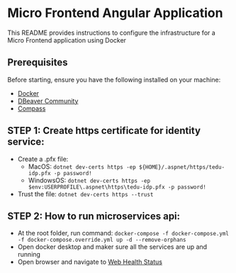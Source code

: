 # Micro Frontend Angular Application

This README provides instructions to configure the infrastructure for a Micro Frontend application using Docker

## Prerequisites

Before starting, ensure you have the following installed on your machine:

- [Docker](https://www.docker.com/get-started)
- [DBeaver Community](https://dbeaver.io/download/)
- [Compass](https://www.mongodb.com/products/tools/compass)


## STEP 1: Create https certificate for identity service:
- Create a .pfx file:
  - MacOS: `dotnet dev-certs https -ep ${HOME}/.aspnet/https/tedu-idp.pfx -p password!`
  - WindowsOS: `dotnet dev-certs https -ep $env:USERPROFILE\.aspnet\https\tedu-idp.pfx -p password!`
- Trust the file: `dotnet dev-certs https --trust`

## STEP 2: How to run microservices api:
- At the root folder, run command: `docker-compose -f docker-compose.yml -f docker-compose.override.yml up -d --remove-orphans`
- Open docker desktop and maker sure all the services are up and running
- Open browser and navigate to [Web Health Status](http://localhost:6010/healthchecks-ui#/healthchecks)
